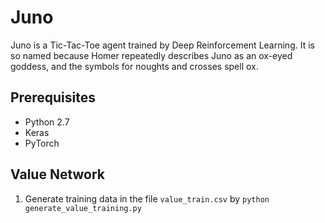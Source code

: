 # Juno

Juno is a Tic-Tac-Toe agent trained by Deep Reinforcement Learning. It is so named because Homer repeatedly describes Juno as an ox-eyed goddess, and the symbols for noughts and crosses spell ox.

## Prerequisites
* Python 2.7
* Keras
* PyTorch

## Value Network

1. Generate training data in the file `value_train.csv` by `python generate_value_training.py`
